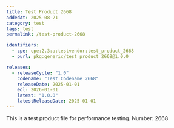 ```yaml
---
title: Test Product 2668
addedAt: 2025-08-21
category: test
tags: test
permalink: /test-product-2668

identifiers:
  - cpe: cpe:2.3:a:testvendor:test_product_2668
  - purl: pkg:generic/test_product_2668@1.0.0

releases:
  - releaseCycle: "1.0"
    codename: "Test Codename 2668"
    releaseDate: 2025-01-01
    eol: 2026-01-01
    latest: "1.0.0"
    latestReleaseDate: 2025-01-01
---
```


This is a test product file for performance testing. Number: 2668
